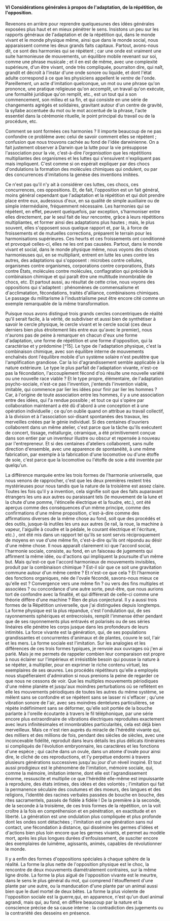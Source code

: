 #### VI Considérations générales à propos de l'adaptation, de la répétition, de l'opposition.

Revenons en arrière pour reprendre quelquesunes des idées générales exposées plus haut et en mieux pénétrer le sens. Insistons un peu sur les rapports généraux de l'adaptation et de la répétition qui, dans le monde vivant et le monde physique même, ainsi que dans le monde social, nous apparaissent comme les deux grands faits capitaux. Partout, avons-nous dit, ce sont des harmonies qui se répètent ; car une onde est vraiment une suite harmonieuse de mouvements, un équilibre mobile revenant sur soi, comme une phrase musicale ; et il en est de même, avec une complexité supérieure, d'un être vivant, onde très compliquée, pourraiton dire, qui naît, grandit et décroît à l'instar d'une onde sonore ou liquide, et dont l'état adulte correspond à ce que les physiciens appellent le _ventre_ de l'onde. Pareillement, un acte d'imitation quelconque, un mot ou une phrase qu'on prononce, une pratique religieuse qu'on accomplit, un travail qu'on exécute, une formalité juridique qu'on remplit, etc., est un tout qui a son commencement, son milieu et sa fin, et qui consiste en une série de changements agrégés et solidaires, gravitant autour d'un centre de gravité, la syllabe accentuée du mot ou le mot accentué de la phrase, l'acte essentiel dans la cérémonie rituelle, le point principal du travail ou de la procédure, etc.

Comment se sont formées ces harmonies ? Il importe beaucoup de ne pas confondre ce problème avec celui de savoir comment elles se répètent ; confusion que nous trouvons cachée au fond de l'idée darwinienne. On a fait justement observer à Darwin que la lutte pour la vie présuppose l'association pour la vie, c'est-à-dire _l'organisation_ que les répétitions multipliantes des organismes et les luttes qui s'ensuivent n'expliquent pas mais impliquent. C'est comme si on espérait expliquer par des chocs d'ondulations la formation des molécules chimiques qui ondulent, ou par des concurrences d'imitations la genèse des inventions imitées.

Ce n'est pas qu'il n'y ait à considérer ces luttes, ces chocs, ces concurrences, ces oppositions. Et, de fait, l'opposition est un fait général, moins général cependant que l'adaptation et la répétition et qui doit prendre place entre eux, audessous d'eux, en sa qualité de simple auxiliaire ou de simple intermédiaire, fréquemment nécessaire. Les harmonies qui se répètent, en effet, peuvent quelquefois, par exception, s'harmoniser entre elles directement, par le seul fait de leur rencontre, grâce à leurs répétitions multipliantes, et former ainsi des adaptations plus hautes ; mais, le plus souvent, elles s'opposent sous quelque rapport et, par là, à force de froissements et de mutuelles corrections, préparent le terrain pour les harmonisations supérieures. Ces heurts et ces froissements ont conditionné et provoqué celles-ci, elles ne les ont pas causées. Partout, dans le monde vivant et social, dans le monde physique même, nous voyons des choses harmonieuses qui, en se multipliant, entrent en lutte les unes contre les autres, des adaptations qui s'opposent : microbes contre cellules, organismes contre organismes, corporations contre corporations, États contre États, molécules contre molécules, conflagration qui précède la combinaison chimique et qui paraît être une multitude innombrable de chocs, etc. Et partout aussi, au résultat de cette crise, nous voyons des oppositions qui s'adaptent : phénomènes de commensalisme et d'acclimatation, fécondations, traités d'alliance, combinaisons chimiques. Le passage du militarisme à l'industrialisme peut être encore cité comme un exemple remarquable de la même transformation.

Puisque nous avons distingué trois grands cercles concentriques de réalité qu'il serait facile, à la vérité, de subdiviser et aussi bien de synthétiser à savoir le cercle physique, le cercle vivant et le cercle social (ces deux derniers bien plus étroitement liés entre eux qu'avec le premier), nous n'aurons pas de peine à remarquer en chacun d'eux une forme d'adaptation, une forme de répétition et une forme d'opposition, qui la caractérise et y prédomine [^15]. Le type de l'adaptation physique, c'est la combinaison chimique, avec son équilibre interne de mouvements enchaînés dont l'équilibre mobile d'un système solaire n'est peutêtre que l'amplification grandiose. Car la loi d'agrandissement semble applicable à la nature extérieure. Le type le plus parfait de l'adaptation vivante, n'est-ce pas la fécondation, l'accouplement fécond d'où résulte une nouvelle variété ou une nouvelle race viable ? Et le type propre, élémentaire, de l'adaptation psycho-sociale, n'est-ce pas l'invention, j'entends l'invention viable, imitable, qui commence par lier les idées pour finir par lier les hommes ? Car, à l'origine de toute association entre les hommes, il y a une association entre des idées, qui l'a rendue possible ; et tout ce qui s'opère par collaboration maintenant a été dû d'abord à une conception et à une opération individuelle ; ce qu'on oublie quand on attribue au travail collectif, à la division et à l'association soi-disant spontanées des travaux, les merveilles créées par le génie individuel. Si des centaines d'ouvriers collaborent dans un même atelier, c'est parce que la tâche qu'ils exécutent de concert, tissage, métallurgie, céramique, a été primitivement conçue dans son entier par un inventeur illustre ou obscur et repensée à nouveau par l'entrepreneur. Et si des centaines d'ateliers collaborent, sans nulle direction d'ensemble, avec une apparence de spontanéité, à une même fabrication, par exemple à la fabrication d'une locomotive ou d'une étoffe de soie, c'est parce que la locomotive ou l'étoffe de soie a été inventée par quelqu'un.

La différence marquée entre les trois formes de l'harmonie universelle, que nous venons de rapprocher, c'est que les deux premières restent très mystérieuses pour nous tandis que la nature de la troisième est assez claire. Toutes les fois qu'il y a invention, cela signifie soit que des faits auparavant étrangers les uns aux autres ou paraissant tels (le mouvement de la lune et la chute d'une pomme, l'étincelle électrique et la foudre, etc.), ont été aperçus comme des conséquences d'un même principe, comme des confirmations d'une même proposition, c'est-à-dire comme des affirmations diverses de la même chose au fond, soit que des procédés et des outils, jusque-là inutiles les uns aux autres (le rail, la roue, la machine à vapeur, l'aiguille à coudre et la pédale, le courant électrique et l'écriture, etc.) , ont été mis dans un rapport tel qu'ils se sont servis réciproquement de moyens en vue d'une même fin, c'est-à-dire qu'ils ont répondu au désir d'une même chose. Il nous apparaît clairement ici que l'accord social, l'harmonie sociale, consiste, au fond, en un faisceau de jugements qui affirment la même idée, ou d'actions qui impliquent la poursuite d'un même but. Mais qu'est-ce que l'accord harmonieux de mouvements invisibles, produit par la combinaison chimique ? Est-il sûr que ce soit une gravitation commune autour d'un même centre ? Et n'est-ce que cela ? Et l'harmonie des fonctions organiques, née de l'ovale fécondé, savons-nous mieux ce qu'elle est ? Convergence vers une même fin ? ou vers des fins multiples et associées ? ou concordance d'une autre sorte, peut-être, que nous aurions tort de confondre avec la finalité, et qui différerait de celle-ci comme une théorie diffère d'une machine ? Rien de plus conjectural. Il y a aussi trois formes de la Répétition universelle, que j'ai distinguées depuis longtemps. La forme physique est la plus répandue, c'est l'ondulation qui, de ses rayonnements sphériques et entrecroisés, remplit l'immense éther pendant que de ses rayonnements plus entravés et polarisés ou de ses séries linéaires elle pénètre les corps jusque dans les profondeurs de leurs intimités. La force vivante est la génération, qui, de ses populations grandissantes et concurrentes d'animaux et de plantes, couvre le sol, l'air et les mers. La forme sociale est l'imitation. Sur les analogies et les différences de ces trois formes typiques, je renvoie aux ouvrages où j'en ai parlé. Mais je me permets de rappeler combien leur comparaison est propre à nous éclairer sur l'impérieux et irrésistible besoin qui pousse la nature à se répéter, à multiplier, pour en exprimer le riche contenu virtuel, les exemplaires de ses œuvres. Les procédés répétiteurs qu'elle a employés nous stupéfieraient d'admiration si nous prenions la peine de regarder ce que nous ne cessons de voir. Que les multiples mouvements périodiques d'une même planète et jusqu'aux moindres perturbations où se reflètent en elle les mouvements périodiques de toutes les autres du même système, se mêlent sans se confondre et se répètent sans se lasser ni s'effacer ; qu'une vibration sonore de l'air, avec ses moindres dentelures particulières, se répète indéfiniment sans se déformer, qu'elle soit portée de la bouche parlante à l'oreille écoutante à travers le fil téléphonique, par une série encore plus extraordinaire de vibrations électriques reproduites exactement avec leurs infinitésimales et innombrables particularités, cela est déjà bien merveilleux. Mais ce n'est rien auprès du miracle de l'hérédité vivante qui, des milliers et des millions de fois, pendant des siècles de siècles, avec une inconcevable fidélité, reproduit dans leurs détails les plus délicats itinéraires si compliqués de l'évolution embryonnaire, les caractères et les fonctions d'une espèce ; qui cache dans un ovule, dans un atome d'ovale pour ainsi dire, le cliché de ces reproductions, et l'y perpétue endormi à travers plusieurs générations successives jusqu'au jour d'un réveil inopiné. Et tout aussi prodigieux est le phénomène de l'imitation, mémoire sociale, qui, comme la mémoire, imitation interne, dont elle est l'agrandissement énorme, ressuscite et multiplie ce que l'hérédité elle-même est impuissante à reproduire, des états intimes, des idées et des volontés ; l'imitation qui fait la permanence séculaire des coutumes et des moeurs, des langues et des religions, l'identité des racines verbales passées de bouche en bouche, des rites sacramentels, passés de fidèle à fidèle ! De la première à la seconde, de la seconde à la troisième, de ces trois formes de la répétition, on la voit croître à la fois en compréhension et en pénétration, en exactitude et en liberté. La génération est une ondulation plus compliquée et plus profonde dont les ondes sont détachées ; l'imitation est une génération sans nul contact, une fécondation à distance, qui dissémine les germes d'idées et d'actions bien plus loin encore que les germes vivants, et permet au modèle mort, après les plus longues durées d'enfouissement, de susciter encore des exemplaires de luimême, agissants, animés, capables de révolutionner le monde.

Il y a enfin des formes d'oppositions spéciales à chaque sphère de la réalité. La forme la plus nette de l'opposition physique est le choc, la rencontre de deux mouvements diamétralement contraires, sur la même ligne droite. La forme la plus aiguë de l'opposition vivante est le meurtre, dans le sens le plus général du mot, qui comprend l'étouffement d'une plante par une autre, ou la manducation d'une plante par un animal aussi bien que le duel mortel de deux bêtes. La forme la plus violente de l'opposition sociale est la guerre,qui, en apparence, n'est qu'un duel animal agrandi, mais qui, au fond, en diffère beaucoup par la nature et la conscience précise de sa cause interne : la contradiction des jugements ou la contrariété des desseins en présence.
